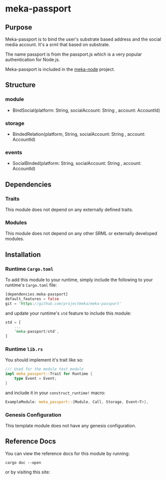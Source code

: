 # meka-passport

## Purpose

Meka-passport is to bind the user's substrate based address and the social media account. It's a srml that based on substrate.

The name passport is from the passport.js which is a very popular authentication for Node.js. 

Meka-passport is included in the [meka-node](https://github.com/projectmeka/meka-node) project.


## Structure

### module
* BindSocial(platform: String, socialAccount: String , account: AccountId) 

### storage
* BindedRelation(platform, String, socialAccount: String , account: AccountId)

### events
* SocialBinded(platform: String, socialAccount: String , account: AccountId) 

## Dependencies

### Traits

This module does not depend on any externally defined traits.

### Modules

This module does not depend on any other SRML or externally developed modules.

## Installation

### Runtime `Cargo.toml`

To add this module to your runtime, simply include the following to your runtime's `Cargo.toml` file:

```rust
[dependencies.meka-passport]
default_features = false
git = 'https://github.com/projectmeka/meka-passport'
```

and update your runtime's `std` feature to include this module:

```rust
std = [
    ...
    'meka-passport/std',
]
```

### Runtime `lib.rs`

You should implement it's trait like so:

```rust
/// Used for the module test_module
impl meka_passport::Trait for Runtime {
	type Event = Event;
}
```

and include it in your `construct_runtime!` macro:

```rust
ExampleModule: meka_passport::{Module, Call, Storage, Event<T>},
```

### Genesis Configuration

This template module does not have any genesis configuration.

## Reference Docs

You can view the reference docs for this module by running:

```
cargo doc --open
```

or by visiting this site: <Add Your Link>
